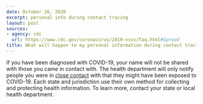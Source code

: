 ```yaml
---
date: October 26, 2020
excerpt: personal info during contact tracing
layout: post
sources:
- agency: cdc
  url: https://www.cdc.gov/coronavirus/2019-ncov/faq.html#Spread
title: What will happen to my personal information during contact tracing?
---
```


If you have been diagnosed with COVID-19, your name will not be shared with those you came in contact with. The health department will only notify people you were in [close contact](https://www.cdc.gov/coronavirus/2019-ncov/php/contact-tracing/contact-tracing-plan/appendix.html#contact) with that they might have been exposed to COVID-19. Each state and jurisdiction use their own method for collecting and protecting health information. To learn more, contact your state or local health department.​
